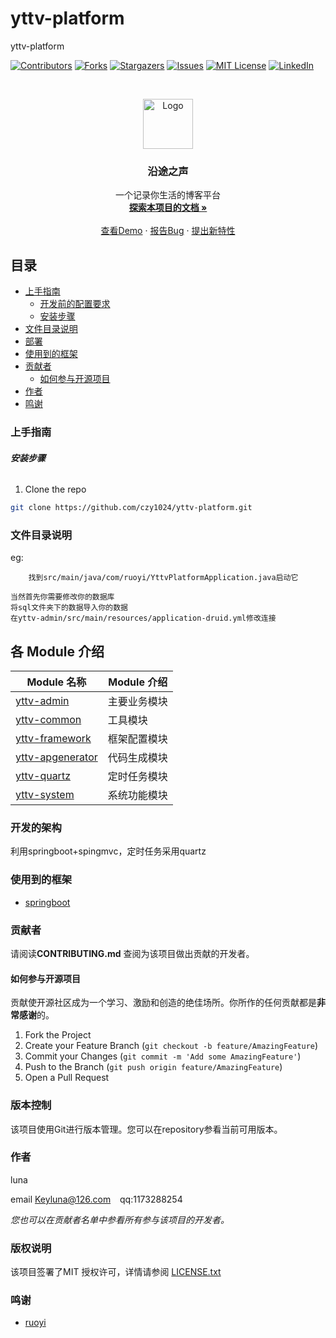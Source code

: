 

# yttv-platform

yttv-platform

<!-- PROJECT SHIELDS -->

[![Contributors][contributors-shield]][contributors-url]
[![Forks][forks-shield]][forks-url]
[![Stargazers][stars-shield]][stars-url]
[![Issues][issues-shield]][issues-url]
[![MIT License][license-shield]][license-url]
[![LinkedIn][linkedin-shield]][linkedin-url]

<!-- PROJECT LOGO -->
<br />

<p align="center">
  <a href="https://github.com/czy1024/yttv-platform/">
    <img src="https://tva1.sinaimg.cn/large/0081Kckwly1gl51imdcymj305k05kjr7.jpg" alt="Logo" width="80" height="80">
  </a>

  <h3 align="center">沿途之声</h3>
  <p align="center">
    一个记录你生活的博客平台
    <br />
    <a href="https://czy1024.github.io/yttv-platform"><strong>探索本项目的文档 »</strong></a>
    <br />
    <br />
    <a href="yttv.vaiwan.com/yttv/web/index">查看Demo</a>
    ·
    <a href="">报告Bug</a>
    ·
    <a href="https://github.com/czy1024/yttv-platform/issues">提出新特性</a>
  </p>

</p>


 
## 目录

- [上手指南](#上手指南)
  - [开发前的配置要求](#开发前的配置要求)
  - [安装步骤](#安装步骤)
- [文件目录说明](#文件目录说明)
- [部署](#部署)
- [使用到的框架](#使用到的框架)
- [贡献者](#贡献者)
  - [如何参与开源项目](#如何参与开源项目)
- [作者](#作者)
- [鸣谢](#鸣谢)

### 上手指南


###### **安装步骤**

1. Clone the repo

```sh
git clone https://github.com/czy1024/yttv-platform.git
```

### 文件目录说明
eg:

```
    找到src/main/java/com/ruoyi/YttvPlatformApplication.java启动它        
```
    当然首先你需要修改你的数据库
    将sql文件夹下的数据导入你的数据
    在yttv-admin/src/main/resources/application-druid.yml修改连接
## 各 Module 介绍

| Module 名称                                                  | Module 介绍                                                  |
| ------------------------------------------------------------ | ------------------------------------------------------------ |
| [yttv-admin](./yttv-admin) |  主要业务模块                   |
| [yttv-common](./yttv-common) |   工具模块                      |
| [yttv-framework](./yttv-framework) |    框架配置模块                        |
| [yttv-apgenerator](./yttv-apgenerator) |     代码生成模块                       |
| [yttv-quartz](./yttv-quartz)     | 定时任务模块 |
| [yttv-system](./yttv-system) | 系统功能模块 |



### 开发的架构 

利用springboot+spingmvc，定时任务采用quartz


### 使用到的框架

- [springboot](https://spring.io/)

### 贡献者

请阅读**CONTRIBUTING.md** 查阅为该项目做出贡献的开发者。

#### 如何参与开源项目

贡献使开源社区成为一个学习、激励和创造的绝佳场所。你所作的任何贡献都是**非常感谢**的。


1. Fork the Project
2. Create your Feature Branch (`git checkout -b feature/AmazingFeature`)
3. Commit your Changes (`git commit -m 'Add some AmazingFeature'`)
4. Push to the Branch (`git push origin feature/AmazingFeature`)
5. Open a Pull Request



### 版本控制

该项目使用Git进行版本管理。您可以在repository参看当前可用版本。

### 作者

luna

email Keyluna@126.com  &ensp; qq:1173288254

 *您也可以在贡献者名单中参看所有参与该项目的开发者。*

### 版权说明

该项目签署了MIT 授权许可，详情请参阅 [LICENSE.txt](https://github.com/czy1024/yttv-platform/blob/master/LICENSE)

### 鸣谢[]()


- [ruoyi]()



<!-- links -->
[your-project-path]:czy1024/yttv-platform
[contributors-shield]: https://img.shields.io/github/contributors/czy1024/yttv-platform.svg?style=flat-square
[contributors-url]: https://github.com/czy1024/yttv-platform/graphs/contributors
[forks-shield]: https://img.shields.io/github/forks/czy1024/yttv-platform.svg?style=flat-square
[forks-url]: https://github.com/czy1024/yttv-platform/network/members
[stars-shield]: https://img.shields.io/github/stars/czy1024/yttv-platform.svg?style=flat-square
[stars-url]: https://github.com/czy1024/yttv-platform/stargazers
[issues-shield]: https://img.shields.io/github/issues/czy1024/yttv-platform.svg?style=flat-square
[issues-url]: https://img.shields.io/github/issues/czy1024/yttv-platform.svg
[license-shield]: https://img.shields.io/github/license/czy1024/yttv-platform.svg?style=flat-square
[license-url]: https://github.com/czy1024/yttv-platform/blob/master/LICENSE.txt
[linkedin-shield]: https://img.shields.io/badge/-LinkedIn-black.svg?style=flat-square&logo=linkedin&colorB=555
[linkedin-url]: https://linkedin.com/in/yttv-platform





